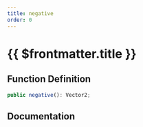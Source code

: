 ```yaml
---
title: negative
order: 0
---
```


# {{ $frontmatter.title }}

## Function Definition

```ts
public negative(): Vector2;
```

## Documentation

<!--@include: ./parts/negative.md-->
